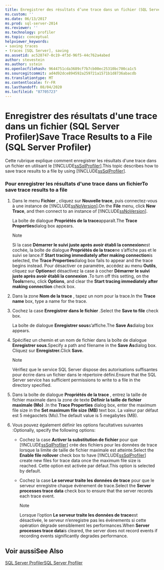 ```yaml
---
title: Enregistrer des résultats d’une trace dans un fichier (SQL Server Profiler) | Microsoft Docs
ms.custom: ''
ms.date: 06/13/2017
ms.prod: sql-server-2014
ms.reviewer: ''
ms.technology: profiler
ms.topic: conceptual
helpviewer_keywords:
- saving traces
- traces [SQL Server], saving
ms.assetid: ac528747-0c19-4f3d-96f5-44c762a4abed
author: stevestein
ms.author: sstein
ms.openlocfilehash: 9644751cda3689cf7b7cb00ec25310bc700ca1c5
ms.sourcegitcommit: ad4d92dce894592a259721a1571b1d8736abacdb
ms.translationtype: MT
ms.contentlocale: fr-FR
ms.lasthandoff: 08/04/2020
ms.locfileid: "87705723"
---
```

# <a name="save-trace-results-to-a-file-sql-server-profiler"></a><span data-ttu-id="fb7da-102">Enregistrer des résultats d'une trace dans un fichier (SQL Server Profiler)</span><span class="sxs-lookup"><span data-stu-id="fb7da-102">Save Trace Results to a File (SQL Server Profiler)</span></span>
  <span data-ttu-id="fb7da-103">Cette rubrique explique comment enregistrer les résultats d'une trace dans un fichier en utilisant le [!INCLUDE[ssSqlProfiler](../../includes/sssqlprofiler-md.md)].</span><span class="sxs-lookup"><span data-stu-id="fb7da-103">This topic describes how to save trace results to a file by using [!INCLUDE[ssSqlProfiler](../../includes/sssqlprofiler-md.md)].</span></span>  
  
### <a name="to-save-trace-results-to-a-file"></a><span data-ttu-id="fb7da-104">Pour enregistrer les résultats d'une trace dans un fichier</span><span class="sxs-lookup"><span data-stu-id="fb7da-104">To save trace results to a file</span></span>  
  
1.  <span data-ttu-id="fb7da-105">Dans le menu **Fichier** , cliquez sur **Nouvelle trace**, puis connectez-vous à une instance de [!INCLUDE[ssNoVersion](../../includes/ssnoversion-md.md)].</span><span class="sxs-lookup"><span data-stu-id="fb7da-105">On the **File** menu, click **New Trace**, and then connect to an instance of [!INCLUDE[ssNoVersion](../../includes/ssnoversion-md.md)].</span></span>  
  
     <span data-ttu-id="fb7da-106">La boîte de dialogue **Propriétés de la trace**apparaît.</span><span class="sxs-lookup"><span data-stu-id="fb7da-106">The **Trace Properties**dialog box appears.</span></span>  
  
    > [!NOTE]  
    >  <span data-ttu-id="fb7da-107">Si la case **Démarrer le suivi juste après avoir établi la connexion**est cochée, la boîte de dialogue **Propriétés de la trace**ne s’affiche pas et le suivi se lance.</span><span class="sxs-lookup"><span data-stu-id="fb7da-107">If **Start tracing immediately after making connection**is selected, the **Trace Properties**dialog box fails to appear and the trace begins instead.</span></span> <span data-ttu-id="fb7da-108">Pour désactiver ce paramètre, accédez au menu **Outils**, cliquez sur **Options**et désactivez la case à cocher **Démarrer le suivi juste après avoir établi la connexion** .</span><span class="sxs-lookup"><span data-stu-id="fb7da-108">To turn off this setting, on the **Tools**menu, click **Options**, and clear the **Start tracing immediately after making connection** check box.</span></span>  
  
2.  <span data-ttu-id="fb7da-109">Dans la zone **Nom de la trace** , tapez un nom pour la trace.</span><span class="sxs-lookup"><span data-stu-id="fb7da-109">In the **Trace name** box, type a name for the trace.</span></span>  
  
3.  <span data-ttu-id="fb7da-110">Cochez la case **Enregistrer dans le fichier** .</span><span class="sxs-lookup"><span data-stu-id="fb7da-110">Select the **Save to file** check box.</span></span>  
  
     <span data-ttu-id="fb7da-111">La boîte de dialogue **Enregistrer sous**s’affiche.</span><span class="sxs-lookup"><span data-stu-id="fb7da-111">The **Save As**dialog box appears.</span></span>  
  
4.  <span data-ttu-id="fb7da-112">Spécifiez un chemin et un nom de fichier dans la boîte de dialogue **Enregistrer sous**.</span><span class="sxs-lookup"><span data-stu-id="fb7da-112">Specify a path and filename in the **Save As**dialog box.</span></span> <span data-ttu-id="fb7da-113">Cliquez sur **Enregistrer.**</span><span class="sxs-lookup"><span data-stu-id="fb7da-113">Click **Save.**</span></span>  
  
    > [!NOTE]  
    >  <span data-ttu-id="fb7da-114">Vérifiez que le service SQL Server dispose des autorisations suffisantes pour écrire dans un fichier dans le répertoire défini.</span><span class="sxs-lookup"><span data-stu-id="fb7da-114">Ensure that the SQL Server service has sufficient permissions to write to a file in the directory specified.</span></span>  
  
5.  <span data-ttu-id="fb7da-115">Dans la boîte de dialogue **Propriétés de la trace** , entrez la taille de fichier maximale dans la zone de texte **Définir la taille de fichier maximale (Mo)** .</span><span class="sxs-lookup"><span data-stu-id="fb7da-115">In the **Trace Properties** dialog box, enter the maximum file size in the **Set maximum file size (MB)** text box.</span></span> <span data-ttu-id="fb7da-116">La valeur par défaut est 5 mégaoctets (Mo).</span><span class="sxs-lookup"><span data-stu-id="fb7da-116">The default value is 5 megabytes (MB).</span></span>  
  
6.  <span data-ttu-id="fb7da-117">Vous pouvez également définir les options facultatives suivantes :</span><span class="sxs-lookup"><span data-stu-id="fb7da-117">Optionally, specify the following options:</span></span>  
  
    -   <span data-ttu-id="fb7da-118">Cochez la case **Activer la substitution de fichier** pour que [!INCLUDE[ssSqlProfiler](../../includes/sssqlprofiler-md.md)] crée des fichiers pour les données de trace lorsque la limite de taille de fichier maximale est atteinte.</span><span class="sxs-lookup"><span data-stu-id="fb7da-118">Select the **Enable file rollover** check box to have [!INCLUDE[ssSqlProfiler](../../includes/sssqlprofiler-md.md)] create new files for trace data once the maximum file size is reached.</span></span> <span data-ttu-id="fb7da-119">Cette option est activée par défaut.</span><span class="sxs-lookup"><span data-stu-id="fb7da-119">This option is selected by default.</span></span>  
  
    -   <span data-ttu-id="fb7da-120">Cochez la case **Le serveur traite les données de trace** pour que le serveur enregistre chaque événement de trace.</span><span class="sxs-lookup"><span data-stu-id="fb7da-120">Select the **Server processes trace data** check box to ensure that the server records each trace event.</span></span>  
  
        > [!NOTE]  
        >  <span data-ttu-id="fb7da-121">Lorsque l’option **Le serveur traite les données de trace**est désactivée, le serveur n’enregistre pas les événements si cette opération dégrade sensiblement les performances.</span><span class="sxs-lookup"><span data-stu-id="fb7da-121">When **Server processes trace data**is cleared, the server does not record events if recording events significantly degrades performance.</span></span>  
  
## <a name="see-also"></a><span data-ttu-id="fb7da-122">Voir aussi</span><span class="sxs-lookup"><span data-stu-id="fb7da-122">See Also</span></span>  
 [<span data-ttu-id="fb7da-123">SQL Server Profiler</span><span class="sxs-lookup"><span data-stu-id="fb7da-123">SQL Server Profiler</span></span>](sql-server-profiler.md)  
  
  
